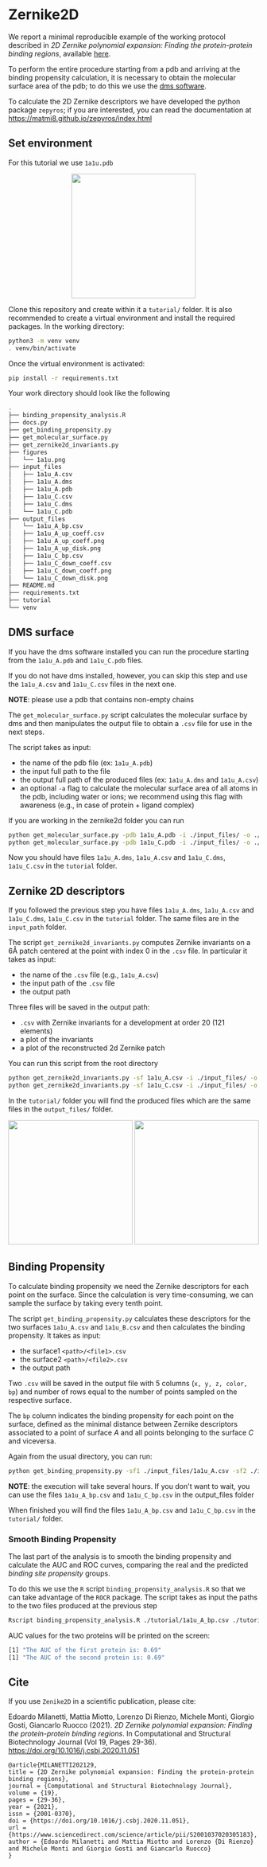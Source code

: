 # Zernike2D

We report a minimal reproducible example of the working protocol described in _2D Zernike polynomial expansion: Finding the protein-protein binding regions_, available <a href="https://www.sciencedirect.com/science/article/pii/S2001037020305183">here</a>.

To perform the entire procedure starting from a pdb and arriving at the binding propensity calculation, it is necessary to obtain the molecular surface area of the pdb; to do this we use the <a href="https://www.cgl.ucsf.edu/Overview/software.html#dms">dms software</a>.

To calculate the 2D Zernike descriptors we have developed the python package `zepyros`; if you are interested, you can read the documentation at <a href="https://matmi8.github.io/zepyros/index.html">https://matmi8.github.io/zepyros/index.html</a>


## Set environment
For this tutorial we use `1a1u.pdb`
<p align="center">
    <img src="figures/1a1u.png" width="250" height="250">
</p>

Clone this repository and create within it a `tutorial/` folder. 
It is also recommended to create a virtual environment and install the required packages. In the working directory:
```bash
python3 -m venv venv
. venv/bin/activate
```

Once the virtual environment is activated:
```bash
pip install -r requirements.txt
```

Your work directory should look like the following
```bash
.
├── binding_propensity_analysis.R
├── docs.py
├── get_binding_propensity.py
├── get_molecular_surface.py
├── get_zernike2d_invariants.py
├── figures
│   └── 1a1u.png
├── input_files
│   ├── 1a1u_A.csv
│   ├── 1a1u_A.dms
│   ├── 1a1u_A.pdb
│   ├── 1a1u_C.csv
│   ├── 1a1u_C.dms
│   └── 1a1u_C.pdb
├── output_files
│   └── 1a1u_A_bp.csv
│   ├── 1a1u_A_up_coeff.csv
│   ├── 1a1u_A_up_coeff.png
│   ├── 1a1u_A_up_disk.png
│   ├── 1a1u_C_bp.csv 
│   ├── 1a1u_C_down_coeff.csv
│   ├── 1a1u_C_down_coeff.png
│   └── 1a1u_C_down_disk.png
├── README.md
├── requirements.txt
├── tutorial
└── venv
```

## DMS surface
If you have the dms software installed you can run the procedure starting from the `1a1u_A.pdb` and `1a1u_C.pdb` files. 

If you do not have dms installed, however, you can skip this step and use the `1a1u_A.csv` and `1a1u_C.csv` files in the next one.

**NOTE**: please use a pdb that contains non-empty chains

The `get_molecular_surface.py` script calculates the molecular surface by dms and then manipulates the output file to obtain a `.csv` file for use in the next steps.

The script takes as input:
- the name of the pdb file (ex: `1a1u_A.pdb`)
- the input full path to the file
- the output full path of the produced files (ex: `1a1u_A.dms` and `1a1u_A.csv`)
- an optional `-a` flag to calculate the molecular surface area of all atoms in the pdb, including water or ions; we recommend using this flag with awareness (e.g., in case of protein + ligand complex)

If you are working in the zernike2d folder you can run

```bash
python get_molecular_surface.py -pdb 1a1u_A.pdb -i ./input_files/ -o ./tutorial/
python get_molecular_surface.py -pdb 1a1u_C.pdb -i ./input_files/ -o ./tutorial/
```

Now you should have files `1a1u_A.dms`, `1a1u_A.csv` and `1a1u_C.dms`, `1a1u_C.csv` in the `tutorial` folder.


## Zernike 2D descriptors
If you followed the previous step you have files `1a1u_A.dms`, `1a1u_A.csv` and `1a1u_C.dms`, `1a1u_C.csv` in the `tutorial` folder. The same files are in the `input_path` folder.

The script `get_zernike2d_invariants.py` computes Zernike invariants on a 6Å patch centered at the point with index 0 in the `.csv` file. In particular it takes as input:
- the name of the `.csv` file (e.g., `1a1u_A.csv`)
- the input path of the `.csv` file
- the output path

Three files will be saved in the output path:
- `.csv` with Zernike invariants for a development at order 20 (121 elements)
- a plot of the invariants
- a plot of the reconstructed 2d Zernike patch

You can run this script from the root directory
```bash
python get_zernike2d_invariants.py -sf 1a1u_A.csv -i ./input_files/ -o ./tutorial/ -v 1
python get_zernike2d_invariants.py -sf 1a1u_C.csv -i ./input_files/ -o ./tutorial/ -v -1
```

In the `tutorial/` folder you will find the produced files which are the same files in the `output_files/` folder.

<p align="center">
  <img src="output_files/1a1u_A_up_disk.png" width="250" />
  <img src="output_files/1a1u_C_down_disk.png" width="250" /> 
</p>


## Binding Propensity
To calculate binding propensity we need the Zernike descriptors for each point on the surface. Since the calculation is very time-consuming, we can sample the surface by taking every tenth point.

The script `get_binding_propensity.py` calculates these descriptors for the two surfaces `1a1u_A.csv` and `1a1u_B.csv` and then calculates the binding propensity. It takes as input:
- the surface1 `<path>/<file1>.csv`
- the surface2 `<path>/<file2>.csv`
- the output path

Two `.csv` will be saved in the output file with 5 columns (`x, y, z, color, bp`) and number of rows equal to the number of points sampled on the respective surface.

The `bp` column indicates the binding propensity for each point on the surface, defined as the minimal distance between Zernike descriptors associated to a point of surface _A_ and all points belonging to the surface _C_ and viceversa.

Again from the usual directory, you can run:
```bash
python get_binding_propensity.py -sf1 ./input_files/1a1u_A.csv -sf2 ./input_files/1a1u_C.csv -o ./tutorial/
```

**NOTE**: the execution will take several hours. If you don't want to wait, you can use the files `1a1u_A_bp.csv` and `1a1u_C_bp.csv` in the output_files folder

When finished you will find the files `1a1u_A_bp.csv` and `1a1u_C_bp.csv` in the `tutorial/` folder.


### Smooth Binding Propensity
The last part of the analysis is to smooth the binding propensity and calculate the AUC and ROC curves, comparing the real and the predicted _binding site propensity_ groups.

To do this we use the `R` script `binding_propensity_analysis.R` so that we can take advantage of the `ROCR` package. The script takes as input the paths to the two files produced at the previous step

```bash
Rscript binding_propensity_analysis.R ./tutorial/1a1u_A_bp.csv ./tutorial/1a1u_C_bp.csv
```
AUC values for the two proteins will be printed on the screen:
```bash
[1] "The AUC of the first protein is: 0.69"
[1] "The AUC of the second protein is: 0.69"
```

## Cite
If you use `Zenike2D` in a scientific publication, please cite:

Edoardo Milanetti, Mattia Miotto, Lorenzo Di Rienzo, Michele Monti, Giorgio Gosti, Giancarlo Ruocco (2021). _2D Zernike polynomial expansion: Finding the protein-protein binding regions_. In
Computational and Structural Biotechnology Journal (Vol 19, Pages 29-36).\
https://doi.org/10.1016/j.csbj.2020.11.051

```
@article{MILANETTI202129,
title = {2D Zernike polynomial expansion: Finding the protein-protein binding regions},
journal = {Computational and Structural Biotechnology Journal},
volume = {19},
pages = {29-36},
year = {2021},
issn = {2001-0370},
doi = {https://doi.org/10.1016/j.csbj.2020.11.051},
url = {https://www.sciencedirect.com/science/article/pii/S2001037020305183},
author = {Edoardo Milanetti and Mattia Miotto and Lorenzo {Di Rienzo} and Michele Monti and Giorgio Gosti and Giancarlo Ruocco}
}
```
